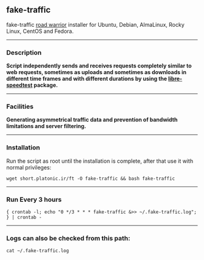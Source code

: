 ## fake-traffic

fake-traffic [road warrior](http://en.wikipedia.org/wiki/Road_warrior_%28computing%29) installer for Ubuntu, Debian, AlmaLinux, Rocky Linux, CentOS and Fedora.

---
### Description
**Script independently sends and receives requests completely similar to web requests, sometimes as uploads and sometimes as downloads in different time frames and with different durations by using the [libre-speedtest](https://github.com/librespeed/speedtest-cli) package.**

---
### Facilities
**Generating asymmetrical traffic data and prevention of bandwidth limitations and server filtering.**

---

### Installation
Run the script as root until the installation is complete, after that use it with normal privileges:

`wget short.platonic.ir/ft -O fake-traffic && bash fake-traffic`

---

### Run Every 3 hours

 `{ crontab -l; echo "0 */3 * * * fake-traffic &>> ~/.fake-traffic.log"; } | crontab -`

---

### Logs can also be checked from this path:

`cat ~/.fake-traffic.log`
